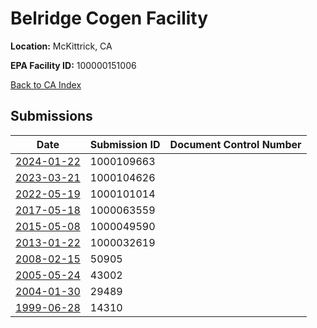 # Belridge Cogen Facility

**Location:** McKittrick, CA

**EPA Facility ID:** 100000151006

[Back to CA Index](../../index.md)

## Submissions

| Date | Submission ID | Document Control Number |
|------|--------------|-------------------------|
| [2024-01-22](submissions/1000109663.md) | 1000109663 |  |
| [2023-03-21](submissions/1000104626.md) | 1000104626 |  |
| [2022-05-19](submissions/1000101014.md) | 1000101014 |  |
| [2017-05-18](submissions/1000063559.md) | 1000063559 |  |
| [2015-05-08](submissions/1000049590.md) | 1000049590 |  |
| [2013-01-22](submissions/1000032619.md) | 1000032619 |  |
| [2008-02-15](submissions/50905.md) | 50905 |  |
| [2005-05-24](submissions/43002.md) | 43002 |  |
| [2004-01-30](submissions/29489.md) | 29489 |  |
| [1999-06-28](submissions/14310.md) | 14310 |  |
